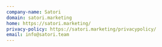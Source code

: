 ```yaml
---
company-name: Satori
domain: satori.marketing
home: https://satori.marketing/
privacy-policy: https://satori.marketing/privacypolicy/
email: info@satori.team
---
```




